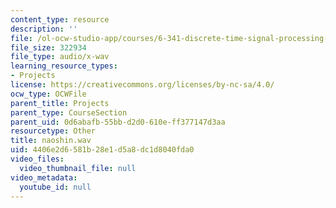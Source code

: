 ```yaml
---
content_type: resource
description: ''
file: /ol-ocw-studio-app/courses/6-341-discrete-time-signal-processing-fall-2005/4406e2d6581b28e1d5a8dc1d8040fda0_naoshin.wav
file_size: 322934
file_type: audio/x-wav
learning_resource_types:
- Projects
license: https://creativecommons.org/licenses/by-nc-sa/4.0/
ocw_type: OCWFile
parent_title: Projects
parent_type: CourseSection
parent_uid: 0d6abafb-55bb-d2d0-610e-ff377147d3aa
resourcetype: Other
title: naoshin.wav
uid: 4406e2d6-581b-28e1-d5a8-dc1d8040fda0
video_files:
  video_thumbnail_file: null
video_metadata:
  youtube_id: null
---
```

